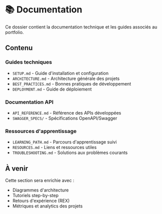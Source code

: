 # 📚 Documentation

Ce dossier contient la documentation technique et les guides associés au portfolio.

## Contenu

### Guides techniques
- `SETUP.md` - Guide d'installation et configuration
- `ARCHITECTURE.md` - Architecture générale des projets
- `BEST_PRACTICES.md` - Bonnes pratiques de développement
- `DEPLOYMENT.md` - Guide de déploiement

### Documentation API
- `API_REFERENCE.md` - Référence des APIs développées
- `SWAGGER_SPECS/` - Spécifications OpenAPI/Swagger

### Ressources d'apprentissage
- `LEARNING_PATH.md` - Parcours d'apprentissage suivi
- `RESOURCES.md` - Liens et ressources utiles
- `TROUBLESHOOTING.md` - Solutions aux problèmes courants

## À venir

Cette section sera enrichie avec :
- Diagrammes d'architecture
- Tutoriels step-by-step
- Retours d'expérience (REX)
- Métriques et analytics des projets